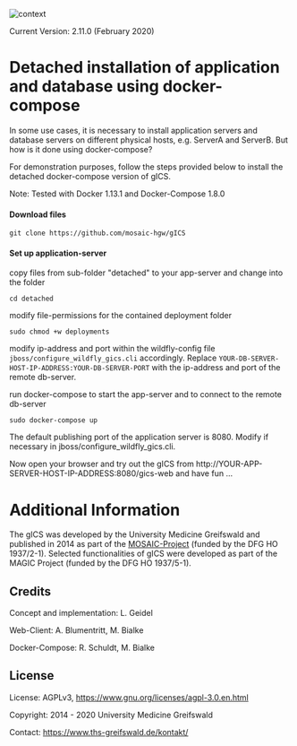 ![context](https://user-images.githubusercontent.com/12081369/49164555-a27e5180-f32f-11e8-8725-7b97e35134b5.png)

Current Version: 2.11.0 (February 2020)

# Detached installation of application and database using docker-compose
In some use cases, it is necessary to install application servers and database servers on different physical hosts, e.g. ServerA and ServerB. But how is it done using docker-compose?

For demonstration purposes, follow the steps provided below to install the detached docker-compose version of gICS. 

Note: Tested with Docker 1.13.1 and Docker-Compose 1.8.0

#### Download files

```git clone https://github.com/mosaic-hgw/gICS```

#### Set up application-server

copy files from sub-folder "detached" to your app-server and change into the folder

```cd detached```

modify file-permissions for the contained deployment folder

```sudo chmod +w deployments```

modify ip-address and port within the wildfly-config file `jboss/configure_wildfly_gics.cli` accordingly. Replace `YOUR-DB-SERVER-HOST-IP-ADDRESS:YOUR-DB-SERVER-PORT` with the ip-address and port of the remote db-server.

run docker-compose to start the app-server and to connect to the remote db-server

```sudo docker-compose up```

The default publishing port of the application server is 8080. Modify if necessary in jboss/configure_wildfly_gics.cli.

Now open your browser and try out the gICS from http://YOUR-APP-SERVER-HOST-IP-ADDRESS:8080/gics-web and have fun ...

# Additional Information #

The gICS was developed by the University Medicine Greifswald  and published in 2014 as part of the [MOSAIC-Project](https://ths-greifswald.de/mosaic "")  (funded by the DFG HO 1937/2-1). Selected functionalities of gICS were developed as part of the MAGIC Project (funded by the DFG HO 1937/5-1).

## Credits ##
Concept and implementation: L. Geidel

Web-Client: A. Blumentritt, M. Bialke

Docker-Compose: R. Schuldt, M. Bialke

## License ##
License: AGPLv3, https://www.gnu.org/licenses/agpl-3.0.en.html

Copyright: 2014 - 2020 University Medicine Greifswald

Contact: https://www.ths-greifswald.de/kontakt/